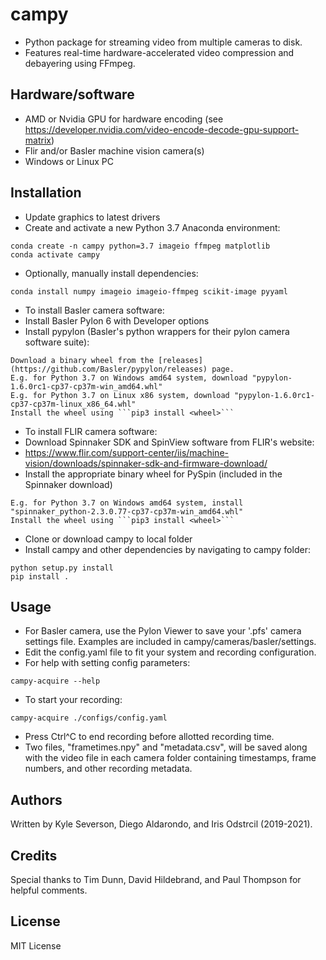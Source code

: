 # campy
- Python package for streaming video from multiple cameras to disk. 
- Features real-time hardware-accelerated video compression and debayering using FFmpeg.

## Hardware/software
- AMD or Nvidia GPU for hardware encoding (see https://developer.nvidia.com/video-encode-decode-gpu-support-matrix)
- Flir and/or Basler machine vision camera(s)
- Windows or Linux PC

## Installation
- Update graphics to latest drivers
- Create and activate a new Python 3.7 Anaconda environment:
```
conda create -n campy python=3.7 imageio ffmpeg matplotlib
conda activate campy
```
- Optionally, manually install dependencies:
```
conda install numpy imageio imageio-ffmpeg scikit-image pyyaml
```
- To install Basler camera software:
- Install Basler Pylon 6 with Developer options
- Install pypylon (Basler's python wrappers for their pylon camera software suite):
```
Download a binary wheel from the [releases](https://github.com/Basler/pypylon/releases) page.
E.g. for Python 3.7 on Windows amd64 system, download "pypylon-1.6.0rc1-cp37-cp37m-win_amd64.whl"
E.g. for Python 3.7 on Linux x86 system, download "pypylon-1.6.0rc1-cp37-cp37m-linux_x86_64.whl"
Install the wheel using ```pip3 install <wheel>```
```
- To install FLIR camera software:
- Download Spinnaker SDK and SpinView software from FLIR's website: 
- https://www.flir.com/support-center/iis/machine-vision/downloads/spinnaker-sdk-and-firmware-download/
- Install the appropriate binary wheel for PySpin (included in the Spinnaker download)
```
E.g. for Python 3.7 on Windows amd64 system, install "spinnaker_python-2.3.0.77-cp37-cp37m-win_amd64.whl"
Install the wheel using ```pip3 install <wheel>```
```
- Clone or download campy to local folder
- Install campy and other dependencies by navigating to campy folder:
```
python setup.py install
pip install .
```

## Usage
- For Basler camera, use the Pylon Viewer to save your '.pfs' camera settings file. Examples are included in campy/cameras/basler/settings.
- Edit the config.yaml file to fit your system and recording configuration.
- For help with setting config parameters:
```
campy-acquire --help
```
- To start your recording:
```
campy-acquire ./configs/config.yaml
```
- Press Ctrl^C to end recording before allotted recording time.
- Two files, "frametimes.npy" and "metadata.csv", will be saved along with the video file in each camera folder containing timestamps, frame numbers, and other recording metadata.

## Authors
Written by Kyle Severson, Diego Aldarondo, and Iris Odstrcil (2019-2021).

## Credits
Special thanks to Tim Dunn, David Hildebrand, and Paul Thompson for helpful comments.

## License
MIT License

